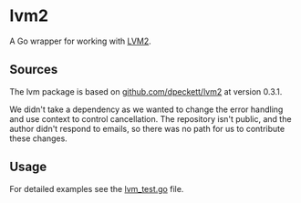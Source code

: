 # lvm2

A Go wrapper for working with [LVM2](https://sourceware.org/lvm2).

## Sources

The lvm package is based on
[github.com/dpeckett/lvm2](https://pkg.go.dev/github.com/dpeckett/lvm2#section-sourcefiles)
at version 0.3.1.

We didn't take a dependency as we wanted to change the error handling and use
context to control cancellation. The repository isn't public, and the author
didn't respond to emails, so there was no path for us to contribute these
changes.

## Usage

For detailed examples see the [lvm_test.go](./lvm2_test.go) file.
